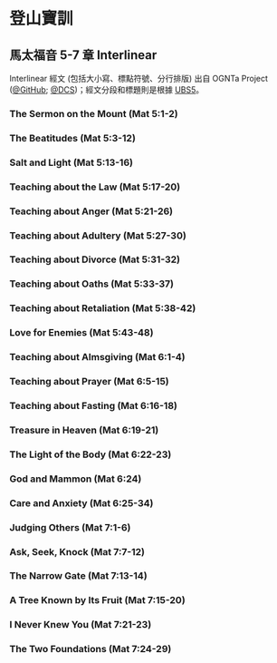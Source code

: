 #  登山寶訓

##  馬太福音 5-7 章 Interlinear

Interlinear 經文 (包括大小寫、標點符號、分行排版) 出自 OGNTa Project ([@GitHub](https://github.com/Andley/OGNTa); [@DCS](https://git.door43.org/Andley/OGNTa))；經文分段和標題則是根據 [UBS5](https://www.academic-bible.com/en/online-bibles/greek-new-testament-ubs5/read-the-bible-text/bibel/text/lesen/stelle/50/50001/59999/ch/c673adf26899a3292a81b5722ece71d8/)。


### The Sermon on the Mount (Mat 5:1-2)





### The Beatitudes (Mat 5:3-12)



### Salt and Light (Mat 5:13-16)



### Teaching about the Law (Mat 5:17-20)



### Teaching about Anger (Mat 5:21-26)



### Teaching about Adultery (Mat 5:27-30)



### Teaching about Divorce (Mat 5:31-32)



### Teaching about Oaths (Mat 5:33-37)



### Teaching about Retaliation (Mat 5:38-42)



### Love for Enemies (Mat 5:43-48)



### Teaching about Almsgiving (Mat 6:1-4)




### Teaching about Prayer (Mat 6:5-15)



### Teaching about Fasting (Mat 6:16-18)



### Treasure in Heaven (Mat 6:19-21)



### The Light of the Body (Mat 6:22-23)



### God and Mammon (Mat 6:24)



### Care and Anxiety (Mat 6:25-34)



### Judging Others (Mat 7:1-6)



### Ask, Seek, Knock (Mat 7:7-12)



### The Narrow Gate (Mat 7:13-14)



### A Tree Known by Its Fruit (Mat 7:15-20)



### I Never Knew You (Mat 7:21-23)



### The Two Foundations (Mat 7:24-29)





